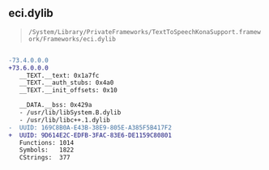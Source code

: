 ## eci.dylib

> `/System/Library/PrivateFrameworks/TextToSpeechKonaSupport.framework/Frameworks/eci.dylib`

```diff

-73.4.0.0.0
+73.6.0.0.0
   __TEXT.__text: 0x1a7fc
   __TEXT.__auth_stubs: 0x4a0
   __TEXT.__init_offsets: 0x10

   __DATA.__bss: 0x429a
   - /usr/lib/libSystem.B.dylib
   - /usr/lib/libc++.1.dylib
-  UUID: 169C8B0A-E43B-38E9-805E-A385F5B417F2
+  UUID: 9D614E2C-EDFB-3FAC-83E6-DE1159C80801
   Functions: 1014
   Symbols:   1822
   CStrings:  377

```
